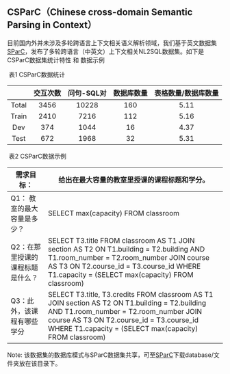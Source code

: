 ## CSParC（Chinese cross-domain Semantic Parsing in Context）


目前国内外并未涉及多轮跨语言上下文相关语义解析领域，我们基于英文数据集[SParC](https://yale-lily.github.io/sparc)，发布了多轮跨语言（中英文）上下文相关NL2SQL数据集。如下是CSParC数据集统计特性 和 数据示例

​																表1 CSParC数据统计

|       | 交互次数 | 问句-SQL对 | 数据库数量 | 表格数量/数据库数量 |
| :---: | :------: | :--------: | :--------: | :-----------------: |
| Total |   3456   |   10228    |    160     |        5.11         |
| Train |   2410   |    7216    |    112     |        5.16         |
|  Dev  |   374    |    1044    |     16     |        4.37         |
| Test  |   672    |    1968    |     32     |        5.31         |



​																表2 CSParC数据示例

| 需求目标：                       | 给出在最大容量的教室里授课的课程标题和学分。                 |
| -------------------------------- | ------------------------------------------------------------ |
| Q1： 教室的最大容量是多少？      | SELECT max(capacity) FROM classroom                          |
| Q2：在那里授课的课程标题是什么？ | SELECT T3.title FROM classroom AS T1 JOIN section AS T2 ON T1.building = T2.building AND T1.room_number = T2.room_number JOIN course AS T3 ON T2.course_id = T3.course_id WHERE T1.capacity = (SELECT max(capacity) FROM classroom) |
| Q3：此外，该课程有哪些学分       | SELECT T3.title, T3.credits FROM classroom AS T1 JOIN section AS T2 ON T1.building = T2.building AND T1.room_number = T2.room_number JOIN course AS T3 ON T2.course_id = T3.course_id WHERE T1.capacity = (SELECT max(capacity) FROM classroom) |



Note: 该数据集的数据库模式与SParC数据集共享，可至[SParC](https://yale-lily.github.io/sparc)下载database/文件夹放在该目录下。

